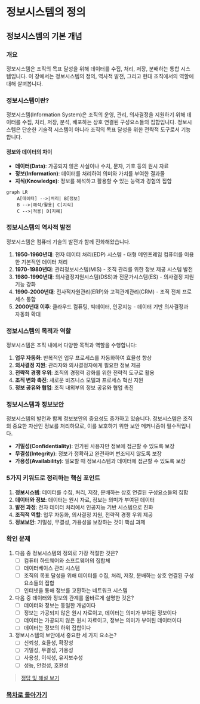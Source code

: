 # 정보시스템의 정의

## 정보시스템의 기본 개념

### 개요
정보시스템은 조직의 목표 달성을 위해 데이터를 수집, 처리, 저장, 분배하는 통합 시스템입니다. 이 장에서는 정보시스템의 정의, 역사적 발전, 그리고 현대 조직에서의 역할에 대해 살펴봅니다.

### 정보시스템이란?
정보시스템(Information System)은 조직의 운영, 관리, 의사결정을 지원하기 위해 데이터를 수집, 처리, 저장, 분석, 배포하는 상호 연결된 구성요소들의 집합입니다. 정보시스템은 단순한 기술적 시스템이 아니라 조직의 목표 달성을 위한 전략적 도구로서 기능합니다.

#### 정보와 데이터의 차이
- **데이터(Data)**: 가공되지 않은 사실이나 수치, 문자, 기호 등의 원시 자료
- **정보(Information)**: 데이터를 처리하여 의미와 가치를 부여한 결과물
- **지식(Knowledge)**: 정보를 해석하고 활용할 수 있는 능력과 경험의 집합

```mermaid
graph LR
    A[데이터] -->|처리| B[정보]
    B -->|해석/활용| C[지식]
    C -->|적용| D[지혜]
```

### 정보시스템의 역사적 발전
정보시스템은 컴퓨터 기술의 발전과 함께 진화해왔습니다.

1. **1950-1960년대**: 전자 데이터 처리(EDP) 시스템 - 대형 메인프레임 컴퓨터를 이용한 기본적인 데이터 처리
2. **1970-1980년대**: 관리정보시스템(MIS) - 조직 관리를 위한 정보 제공 시스템 발전
3. **1980-1990년대**: 의사결정지원시스템(DSS)과 전문가시스템(ES) - 의사결정 지원 기능 강화
4. **1990-2000년대**: 전사적자원관리(ERP)와 고객관계관리(CRM) - 조직 전체 프로세스 통합
5. **2000년대 이후**: 클라우드 컴퓨팅, 빅데이터, 인공지능 - 데이터 기반 의사결정과 자동화 확대

### 정보시스템의 목적과 역할
정보시스템은 조직 내에서 다양한 목적과 역할을 수행합니다:

1. **업무 자동화**: 반복적인 업무 프로세스를 자동화하여 효율성 향상
2. **의사결정 지원**: 관리자와 의사결정자에게 필요한 정보 제공
3. **전략적 경쟁 우위**: 조직의 경쟁력 강화를 위한 전략적 도구로 활용
4. **조직 변화 촉진**: 새로운 비즈니스 모델과 프로세스 혁신 지원
5. **정보 공유와 협업**: 조직 내외부의 정보 공유와 협업 촉진

### 정보시스템과 정보보안
정보시스템의 발전과 함께 정보보안의 중요성도 증가하고 있습니다. 정보시스템은 조직의 중요한 자산인 정보를 처리하므로, 이를 보호하기 위한 보안 메커니즘이 필수적입니다.

- **기밀성(Confidentiality)**: 인가된 사용자만 정보에 접근할 수 있도록 보장
- **무결성(Integrity)**: 정보가 정확하고 완전하며 변조되지 않도록 보장
- **가용성(Availability)**: 필요할 때 정보시스템과 데이터에 접근할 수 있도록 보장

### 5가지 키워드로 정리하는 핵심 포인트
1. **정보시스템**: 데이터를 수집, 처리, 저장, 분배하는 상호 연결된 구성요소들의 집합
2. **데이터와 정보**: 데이터는 원시 자료, 정보는 의미가 부여된 데이터
3. **발전 과정**: 전자 데이터 처리에서 인공지능 기반 시스템으로 진화
4. **조직적 역할**: 업무 자동화, 의사결정 지원, 전략적 경쟁 우위 제공
5. **정보보안**: 기밀성, 무결성, 가용성을 보장하는 것이 핵심 과제

### 확인 문제
1. 다음 중 정보시스템의 정의로 가장 적절한 것은?
    - [ ] 컴퓨터 하드웨어와 소프트웨어의 집합체
    - [ ] 데이터베이스 관리 시스템
    - [ ] 조직의 목표 달성을 위해 데이터를 수집, 처리, 저장, 분배하는 상호 연결된 구성요소들의 집합
    - [ ] 인터넷을 통해 정보를 교환하는 네트워크 시스템

2. 다음 중 데이터와 정보의 관계를 올바르게 설명한 것은?
    - [ ] 데이터와 정보는 동일한 개념이다
    - [ ] 정보는 가공되지 않은 원시 자료이고, 데이터는 의미가 부여된 정보이다
    - [ ] 데이터는 가공되지 않은 원시 자료이고, 정보는 의미가 부여된 데이터이다
    - [ ] 데이터는 정보의 하위 집합이다

3. 정보시스템의 보안에서 중요한 세 가지 요소는?
    - [ ] 신뢰성, 효율성, 확장성
    - [ ] 기밀성, 무결성, 가용성
    - [ ] 사용성, 이식성, 유지보수성
    - [ ] 성능, 안정성, 호환성

> [정답 및 해설 보기](../answers_and_explanations.md#01-1-1)

### [목차로 돌아가기](./01-1_정보시스템_개요.md)
